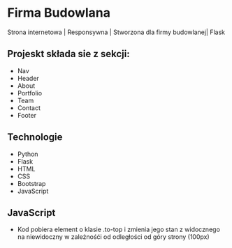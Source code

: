 # Firma Budowlana
Strona internetowa | Responsywna | Stworzona dla firmy budowlanej| Flask

## Projeskt składa sie z sekcji:
- Nav
- Header
- About
- Portfolio
- Team
- Contact
- Footer
## Technologie
- Python
- Flask
- HTML
- CSS
- Bootstrap
- JavaScript

## JavaScript
- Kod pobiera element o klasie .to-top i zmienia jego stan z widocznego na niewidoczny w zależnośći od odległości od góry strony (100px)
